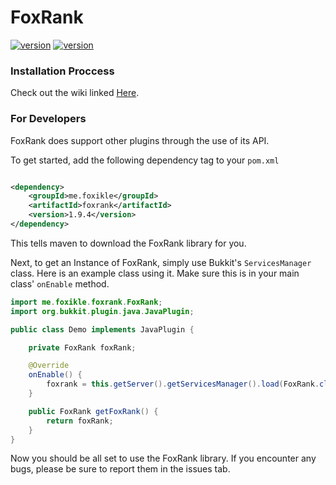 # FoxRank
[![version](https://img.shields.io/badge/Release-v1.9.4-blue)](https://github.com/Foxikle/FoxRank/releases/)
[![version](https://img.shields.io/badge/Wiki_Pages-2-green)](https://github.com/Foxikle/FoxRank/wiki)

### Installation Proccess

Check out the wiki linked [Here](https://github.com/Foxikle/FoxRank/wiki).

### For Developers

FoxRank does support other plugins through the use of its API.

To get started, add the following dependency tag to your `pom.xml`

```xml

<dependency>
    <groupId>me.foxikle</groupId>
    <artifactId>foxrank</artifactId>
    <version>1.9.4</version>
</dependency>
```

This tells maven to download the FoxRank library for you.

Next, to get an Instance of FoxRank, simply use Bukkit's `ServicesManager` class.
Here is an example class using it. Make sure this is in your main class' `onEnable` method.

```java
import me.foxikle.foxrank.FoxRank;
import org.bukkit.plugin.java.JavaPlugin;

public class Demo implements JavaPlugin {

    private FoxRank foxRank;

    @Override
    onEnable() {
        foxrank = this.getServer().getServicesManager().load(FoxRank.class);
    }

    public FoxRank getFoxRank() {
        return foxRank;
    }
}
```

Now you should be all set to use the FoxRank library. If you encounter any bugs, please be sure to report them in the
issues tab.





